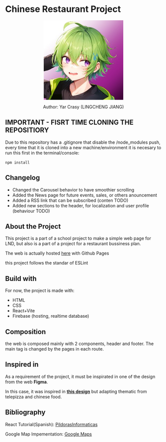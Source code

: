 # Chinese Restaurant Project

 <div align="center">
  <img align="center" class="header-icon" src="public/icon-imgs/lcj-icon.jpg" alt="icon" />
  <p>Author: Yar Crasy (LINGCHENG JIANG)</p>
 </div>

 ## IMPORTANT - FISRT TIME CLONING THE REPOSITIORY
Due to this repository has a .gitignore that disable the /node_modules push, every time that it is cloned into a new machine/environment it is necesary to run this first in the terminal/console:
```
npm install
```
 
 ## Changelog
 * Changed the Carousel behavior to have smoothier scrolling
 * Added the News page for future events, sales, or others anouncement
 * Added a RSS link that can be subscribed (conten TODO)
 * Added new sections to the header, for localization and user profile (behaviour TODO)

 ## About the Project
<p>
 This project is a part of a school project to make a simple web page for LND, but also is a part of a project for a restaurant bussiness plan.
</p>
<p>The web is actually hosted <a href="https://chuanminfusion.web.app/">here</a> with Github Pages</p>
<p>this project follows the standar of ESLint</p>

 ## Build with
 For now, the project is made with: 
 * HTML
 * CSS
 * React+Vite
 * Firebase (hosting, realtime database)

## Composition
the web is composed mainly with 2 components, header and footer. The main tag is changed by the pages in each route.


## Inspired in
<p>As a requirement of the project, it must be inspirated in one of the design from the web <b>Figma</b>.</p> 
In this case, it was inspired in <a href="https://www.figma.com/community/file/1278204274454603082"><b>this design</b></a> but adapting thematic from telepizza and chinese food.


## Bibliography
<p>React Tutorial(Spanish): <a href="https://www.youtube.com/playlist?list=PLU8oAlHdN5BmlVfm2bJshR3qPtoyukQ_b">PildorasInformaticas</a></p> 
<p>Google Map Impementation: <a href="https://developers.google.com/codelabs/maps-platform/maps-platform-101-react-js?hl=es-419#0">Google Maps</a></p> 

